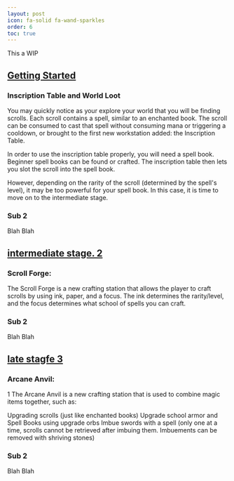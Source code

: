 ```yaml
---
layout: post
icon: fa-solid fa-wand-sparkles
order: 6
toc: true
---
```


This a WIP

## <u>Getting Started</u>
### Inscription Table and World Loot
You may quickly notice as your explore your world that you will be finding scrolls. Each scroll contains a spell, similar to an enchanted book. The scroll can be consumed to cast that spell without consuming mana or triggering a cooldown, or brought to the first new workstation added: the Inscription Table. 

In order to use the inscription table properly, you will need a spell book. Beginner spell books can be found or crafted. The inscription table then lets you slot the scroll into the spell book. 

However, depending on the rarity of the scroll (determined by the spell's level), it may be too powerful for your spell book. In this case, it is time to move on to the intermediate stage.

### Sub 2
Blah Blah

## <u>intermediate stage. 2</u>
### Scroll Forge:

The Scroll Forge is a new crafting station that allows the player to craft scrolls by using ink, paper, and a focus. The ink determines the rarity/level, and the focus determines what school of spells you can craft.

### Sub 2
Blah Blah

## <u>late stagfe 3</u>
### Arcane Anvil:
1
The Arcane Anvil is a new crafting station that is used to combine magic items together, such as:

Upgrading scrolls (just like enchanted books)
Upgrade school armor and Spell Books using upgrade orbs
Imbue swords with a spell (only one at a time, scrolls cannot be retrieved after imbuing them. Imbuements can be removed with shriving stones)


### Sub 2
Blah Blah



